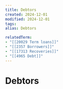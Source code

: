 ```yaml
---
title: Debtors
created: 2024-12-01
modified: 2024-12-01
tags: 
alias: Debtors

relatedTerm:
- "[[20029 Term loans]]"
- "[[2357 Borrowers]]"
- "[[17313 Recoveries]]"
- "[[4965 Debt]]"
---
```

# Debtors
